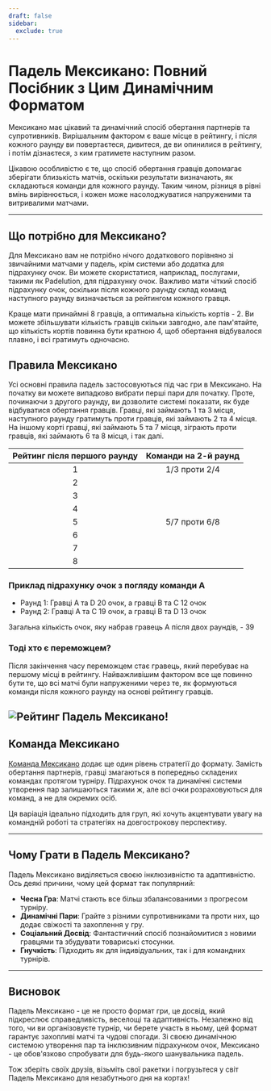 ```yaml
---
draft: false
sidebar:
  exclude: true
---
```


# Падель Мексикано: Повний Посібник з Цим Динамічним Форматом

Мексикано має цікавий та динамічний спосіб обертання партнерів та супротивників. Вирішальним фактором є ваше місце в рейтингу, і після кожного раунду ви повертаєтеся, дивитеся, де ви опинилися в рейтингу, і потім дізнаєтеся, з ким гратимете наступним разом.

Цікавою особливістю є те, що спосіб обертання гравців допомагає зберігати близькість матчів, оскільки результати визначають, як складаються команди для кожного раунду. Таким чином, різниця в рівні вмінь вирівнюється, і кожен може насолоджуватися напруженими та витривалими матчами.


---

## Що потрібно для Мексикано?

Для Мексикано вам не потрібно нічого додаткового порівняно зі звичайними матчами у падель, крім системи або додатка для підрахунку очок. Ви можете скористатися, наприклад, послугами, такими як Padelution, для підрахунку очок. Важливо мати чіткий спосіб підрахунку очок, оскільки після кожного раунду склад команд наступного раунду визначається за рейтингом кожного гравця.

Краще мати принаймні 8 гравців, а оптимальна кількість кортів - 2. Ви можете збільшувати кількість гравців скільки завгодно, але пам'ятайте, що кількість кортів повинна бути кратною 4, щоб обертання відбувалося плавно, і всі гратимуть одночасно.

## Правила Мексикано
Усі основні правила падель застосовуються під час гри в Мексикано. На початку ви можете випадково вибрати перші пари для початку. Проте, починаючи з другого раунду, ви дозволите системі показати, як буде відбуватися обертання гравців. Гравці, які займають 1 та 3 місця, наступного раунду гратимуть проти гравців, які займають 2 та 4 місця. На іншому корті гравці, які займають 5 та 7 місця, зіграють проти гравців, які займають 6 та 8 місця, і так далі.

| Рейтинг після першого раунду | Команди на 2-й раунд |
|:---------------------------:|:-------------------:|
|              1              |     1/3 проти 2/4     |
|              2              |                     |
|              3              |                     |
|              4              |                     |
|              5              |     5/7 проти 6/8     |
|              6              |                     |
|              7              |                     |
|              8              |                     |


### Приклад підрахунку очок з погляду команди A
- Раунд 1: Гравці A та D 20 очок, а гравці B та C 12 очок
- Раунд 2: Гравці A та C 19 очок, а гравці B та D 13 очок

Загальна кількість очок, яку набрав гравець A після двох раундів, - 39


### Тоді хто є переможцем?
Після закінчення часу переможцем стає гравець, який перебуває на першому місці в рейтингу. Найважливішим фактором все ще повинно бути те, що всі матчі були напруженими через те, як формуються команди після кожного раунду на основі рейтингу гравців.

![Рейтинг Падель Мексикано!](/uk/images/padel-mexicano.png "Рейтинг Падель Мексикано")
---


## Команда Мексикано

[Команда Мексикано](/uk/team-mexicano) додає ще один рівень стратегії до формату. Замість обертання партнерів, гравці змагаються в попередньо складених командах протягом турніру. Підрахунок очок та динамічні системи утворення пар залишаються такими ж, але всі очки розраховуються для команд, а не для окремих осіб.

Ця варіація ідеально підходить для груп, які хочуть акцентувати увагу на командній роботі та стратегіях на довгострокову перспективу.

---
## Чому Грати в Падель Мексикано?

Падель Мексикано виділяється своєю інклюзивністю та адаптивністю. Ось деякі причини, чому цей формат так популярний:
- **Чесна Гра**: Матчі стають все більш збалансованими з прогресом турніру.
- **Динамічні Пари**: Грайте з різними супротивниками та проти них, що додає свіжості та захоплення у гру.
- **Соціальний Досвід**: Фантастичний спосіб познайомитися з новими гравцями та збудувати товариські стосунки.
- **Гнучкість**: Підходить як для індивідуальних, так і для командних турнірів.

---

## Висновок

Падель Мексикано - це не просто формат гри, це досвід, який підкреслює справедливість, веселощі та адаптивність. Незалежно від того, чи ви організовуєте турнір, чи берете участь в ньому, цей формат гарантує захопливі матчі та чудові спогади. Зі своєю динамічною системою утворення пар та інклюзивним підрахунком очок, Мексикано - це обов'язково спробувати для будь-якого шанувальника падель.

Тож зберіть своїх друзів, візьміть свої ракетки і погрузьтеся у світ Падель Мексикано для незабутнього дня на кортах!